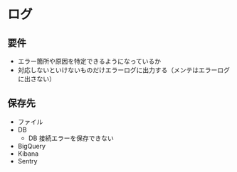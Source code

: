 # ログ

## 要件
- エラー箇所や原因を特定できるようになっているか
- 対応しないといけないものだけエラーログに出力する（メンテはエラーログに出さない）

## 保存先
- ファイル
- DB
  - DB 接続エラーを保存できない
- BigQuery
- Kibana
- Sentry
